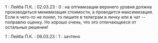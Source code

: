 1 : Лейба П.К. : 02.03.23 : 0 : на оптимизации верхнего уровня должна производиться минимизация стоимости, а проводится максимизация. Если я чего-то не понял, то пишите в телеграм в личку или в чат -- поправлю оценку. Но хорошо очень, что это отличающееся от остальных решение!

1 : Лейба П.К. : 06.03.23 : 1 : зачтено 
